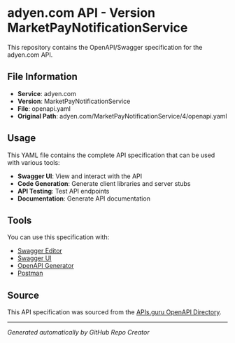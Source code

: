 # adyen.com API - Version MarketPayNotificationService

This repository contains the OpenAPI/Swagger specification for the adyen.com API.

## File Information

- **Service**: adyen.com
- **Version**: MarketPayNotificationService
- **File**: openapi.yaml
- **Original Path**: adyen.com/MarketPayNotificationService/4/openapi.yaml

## Usage

This YAML file contains the complete API specification that can be used with various tools:

- **Swagger UI**: View and interact with the API
- **Code Generation**: Generate client libraries and server stubs
- **API Testing**: Test API endpoints
- **Documentation**: Generate API documentation

## Tools

You can use this specification with:

- [Swagger Editor](https://editor.swagger.io/)
- [Swagger UI](https://swagger.io/tools/swagger-ui/)
- [OpenAPI Generator](https://openapi-generator.tech/)
- [Postman](https://www.postman.com/)

## Source

This API specification was sourced from the [APIs.guru OpenAPI Directory](https://github.com/APIs-guru/openapi-directory).

---

*Generated automatically by GitHub Repo Creator*
